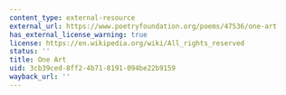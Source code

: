 ```yaml
---
content_type: external-resource
external_url: https://www.poetryfoundation.org/poems/47536/one-art
has_external_license_warning: true
license: https://en.wikipedia.org/wiki/All_rights_reserved
status: ''
title: One Art
uid: 3cb39ced-8ff2-4b71-8191-094be22b9159
wayback_url: ''
---
```

